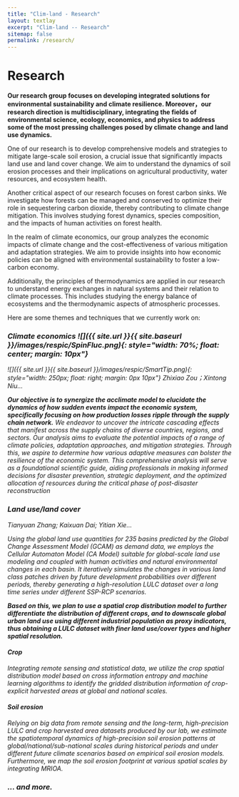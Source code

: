 ```yaml
---
title: "Clim-land - Research"
layout: textlay
excerpt: "Clim-land -- Research"
sitemap: false
permalink: /research/
---
```


# Research

**Our research group focuses on developing integrated solutions for environmental sustainability and climate resilience. Moreover，our research direction is multidisciplinary, integrating the fields of environmental science, ecology, economics, and physics to address some of the most pressing challenges posed by climate change and land use dynamics.**

One of our research is to develop comprehensive models and strategies to mitigate large-scale soil erosion, a crucial issue that significantly impacts land use and land cover change. We aim to understand the dynamics of soil erosion processes and their implications on agricultural productivity, water resources, and ecosystem health.

Another critical aspect of our research focuses on forest carbon sinks. We investigate how forests can be managed and conserved to optimize their role in sequestering carbon dioxide, thereby contributing to climate change mitigation. This involves studying forest dynamics, species composition, and the impacts of human activities on forest health.

In the realm of climate economics, our group analyzes the economic impacts of climate change and the cost-effectiveness of various mitigation and adaptation strategies. We aim to provide insights into how economic policies can be aligned with environmental sustainability to foster a low-carbon economy.

Additionally, the principles of thermodynamics are applied in our research to understand energy exchanges in natural systems and their relation to climate processes. This includes studying the energy balance of ecosystems and the thermodynamic aspects of atmospheric processes.

Here are some themes and techniques that we currently work on:

### <i>Climate economics ![]({{ site.url }}{{ site.baseurl }}/images/respic/SpinFluc.png){: style="width: 70%; float: center; margin: 10px"}

![]({{ site.url }}{{ site.baseurl }}/images/respic/SmartTip.png){: style="width: 250px; float: right; margin: 0px  10px"}
Zhixiao Zou；Xintong Niu...

**Our objective is to synergize the acclimate model to elucidate the dynamics of how sudden events impact the economic system, specifically focusing on how production losses ripple through the supply chain network.** We endeavor to uncover the intricate cascading effects that manifest across the supply chains of diverse countries, regions, and sectors. Our analysis aims to evaluate the potential impacts of a range of climate policies, adaptation approaches, and mitigation strategies. Through this, we aspire to determine how various adaptive measures can bolster the resilience of the economic system. This comprehensive analysis will serve as a foundational scientific guide, aiding professionals in making informed decisions for disaster prevention, strategic deployment, and the optimized allocation of resources during the critical phase of post-disaster reconstruction

### <i>Land use/land cover

Tianyuan Zhang; Kaixuan Dai; Yitian Xie...

Using the global land use quantities for 235 basins predicted by the Global Change Assessment Model (GCAM) as demand data, we employs the Cellular Automaton Model (CA Model) suitable for global-scale land use modeling and coupled with human activities and natural environmental changes in each basin. It iteratively simulates the changes in various land class patches driven by future development probabilities over different periods, thereby generating a high-resolution LULC dataset over a long time series under different SSP-RCP scenarios. 

**Based on this, we plan to use a spatial crop distribution model to further differentiate the distribution of different crops, and to downscale global urban land use using different industrial population as proxy indicators, thus obtaining a LULC dataset with finer land use/cover types and higher spatial resolution.**
#### <i>Crop
Integrating remote sensing and statistical data, we utilize the crop spatial distribution model based on cross information entropy and machine learning algorithms to identify the gridded distribution information of crop-explicit harvested areas at global and national scales.
#### <i>Soil erosion
Relying on big data from remote sensing and the long-term, high-precision LULC and crop harvested area datasets produced by our lab, we estimate the spatiotemporal dynamics of high-precision soil erosion patterns at global/national/sub-national scales during historical periods and under different future climate scenarios based on empirical soil erosion models. Furthermore, we map the soil erosion footprint at various spatial scales by integrating MRIOA.

### ... and more.
